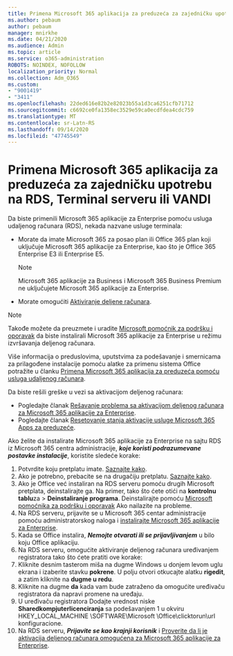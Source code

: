```yaml
---
title: Primena Microsoft 365 aplikacija za preduzeća za zajedničku upotrebu na RDS, Terminal serveru ili VANDI
ms.author: pebaum
author: pebaum
manager: mnirkhe
ms.date: 04/21/2020
ms.audience: Admin
ms.topic: article
ms.service: o365-administration
ROBOTS: NOINDEX, NOFOLLOW
localization_priority: Normal
ms.collection: Adm_O365
ms.custom:
- "9001419"
- "3411"
ms.openlocfilehash: 22ded616e82b2e82023b55a1d3ca6251cfb71712
ms.sourcegitcommit: c6692ce0fa1358ec3529e59ca0ecdfdea4cdc759
ms.translationtype: MT
ms.contentlocale: sr-Latn-RS
ms.lasthandoff: 09/14/2020
ms.locfileid: "47745549"
---
```

# <a name="deploying-microsoft-365-apps-for-enterprise-for-shared-use-on-rds-terminal-server-or-vdi"></a>Primena Microsoft 365 aplikacija za preduzeća za zajedničku upotrebu na RDS, Terminal serveru ili VANDI

Da biste primenili Microsoft 365 aplikacije za Enterprise pomoću usluga udaljenog računara (RDS), nekada nazvane usluge terminala:
- Morate da imate Microsoft 365 za posao plan ili Office 365 plan koji uključuje Microsoft 365 aplikacije za Enterprise, kao što je Office 365 Enterprise E3 ili Enterprise E5.
   > [!NOTE] 
   > Microsoft 365 aplikacije za Business i Microsoft 365 Business Premium ne uključujete Microsoft 365 aplikacije za Enterprise.
- Morate omogućiti [Aktiviranje deljene računara](https://docs.microsoft.com/DeployOffice/overview-shared-computer-activation).

> [!NOTE]
> Takođe možete da preuzmete i uradite [Microsoft pomoćnik za podršku i oporavak](https://aka.ms/SaRA_OfficeSCA_M365Portal) da biste instalirali Microsoft 365 aplikacije za Enterprise u režimu izvršavanja deljenog računara.

Više informacija o preduslovima, uputstvima za podešavanje i smernicama za prilagođene instalacije pomoću alatke za primenu sistema Office potražite u članku [Primena Microsoft 365 aplikacija za preduzeća pomoću usluga udaljenog računara](https://docs.microsoft.com/DeployOffice/deploy-microsoft-365-apps-remote-desktop-services).

Da biste rešili greške u vezi sa aktivacijom deljenog računara:
- Pogledajte članak [Rešavanje problema sa aktivacijom deljenog računara za Microsoft 365 aplikacije za Enterprise](https://docs.microsoft.com/DeployOffice/troubleshoot-shared-computer-activation).
- Pogledajte članak [Resetovanje stanja aktivacije usluge Microsoft 365 Apps za preduzeće](https://go.microsoft.com/fwlink/?linkid=2109218).

Ako želite da instalirate Microsoft 365 aplikacije za Enterprise na sajtu RDS iz Microsoft 365 centra administracije, ***koje koristi podrazumevane postavke instalacije***, koristite sledeće korake:

1.    Potvrdite koju pretplatu imate. [Saznajte kako](https://docs.microsoft.com/microsoft-365/admin/admin-overview/what-subscription-do-i-have).
2.    Ako je potrebno, prebacite se na drugačiju pretplatu. [Saznajte kako](https://docs.microsoft.com/microsoft-365/commerce/subscriptions/switch-to-a-different-plan).
3.    Ako je Office već instaliran na RDS serveru pomoću drugih Microsoft pretplata, deinstalirajte ga. Na primer, tako što ćete otići na **kontrolnu tablu**za  >  **Deinstaliranje programa**. Deinstalirajte pomoću [Microsoft pomoćnika za podršku i oporavak](https://aka.ms/SARA-OfficeUninstall-Alchemy) Ako nailazite na probleme.
4.    Na RDS serveru, prijavite se u Microsoft 365 centar administracije pomoću administratorskog naloga i [instalirajte Microsoft 365 aplikacije za Enterprise](https://portal.office.com/OLS/MySoftware.aspx).
5.    Kada se Office instalira, ***Nemojte otvarati ili se prijavljivanjem*** u bilo koju Office aplikaciju.
6.    Na RDS serveru, omogućite aktiviranje deljenog računara uređivanjem registratora tako što ćete pratiti ove korake:
   1. Kliknite desnim tasterom miša na dugme Windows u donjem levom uglu ekrana i izaberite stavku **pokrene**. U polju otvori otkucajte alatku **rigedit**, a zatim kliknite na **dugme u redu**.
   2. Kliknite na dugme **da** kada vam bude zatraženo da omogućite uređivaču registratora da napravi promene na uređaju.
   3. U uređivaču registratora Dodajte vrednost niske **Sharedkompjuterlicenciranja** sa podešavanjem 1 u okviru HKEY_LOCAL_MACHINE \SOFTWARE\Microsoft \Office\clicktorun\url konfiguracione.
   4. Na RDS serveru, ***Prijavite se kao krajnji korisnik*** i [Proverite da li je aktivacija deljenog računara omogućena za Microsoft 365 aplikacije za Enterprise](https://docs.microsoft.com/DeployOffice/troubleshoot-shared-computer-activation#verify-that-activation-for-microsoft-365-apps-succeeded).

